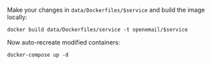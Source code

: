 Make your changes in `data/Dockerfiles/$service` and build the image locally:

```
docker build data/Dockerfiles/service -t openemail/$service
```

Now auto-recreate modified containers:

```
docker-compose up -d
```
